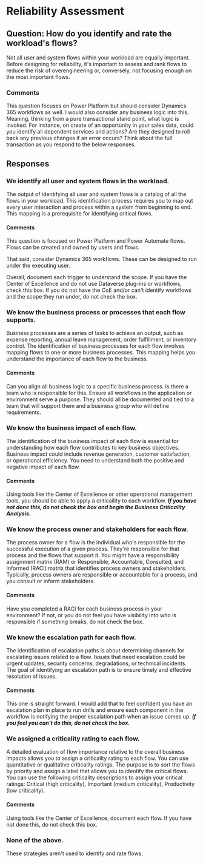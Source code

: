 # Reliability Assessment
## Question: How do you identify and rate the workload's flows?

Not all user and system flows within your workload are equally important. Before designing for reliability, it's important to assess and rank flows to reduce the risk of overengineering or, conversely, not focusing enough on the most important flows.

### Comments
This question focuses on Power Platform but should consider Dynamics 365 workflows as well. I would also consider any business logic into this. Meaning, thinking from a pure transactional stand point, what logic is invoked. For instance, on create of an opportunity in your sales data, could you identify all dependent services and actions? Are they designed to roll back any previous changes if an error occurs? Think about the full transaction as you respond to the below responses.

## Responses

### We identify all user and system flows in the workload.
The output of identifying all user and system flows is a catalog of all the flows in your workload. This identification process requires you to map out every user interaction and process within a system from beginning to end. This mapping is a prerequisite for identifying critical flows.

#### Comments
This question is focused on Power Platform and Power Automate flows. Flows can be created and owned by users and flows.

That said, consider Dynamics 365 workflows. These can be designed to run under the executing user.

Overall, document each trigger to understand the scope. If you have the Center of Excellence and do not use Dataverse plug-ins or workflows, check this box. If you do not have the CoE and/or can't identify workflows and the scope they run under, do not check the box.

### We know the business process or processes that each flow supports.
Business processes are a series of tasks to achieve an output, such as expense reporting, annual leave management, order fulfillment, or inventory control. The identification of business processes for each flow involves mapping flows to one or more business processes. This mapping helps you understand the importance of each flow to the business.

#### Comments
Can you align all business logic to a specific business process. Is there a team who is responsible for this. Ensure all workflows in the application or environment serve a purpose. They should all be documented and tied to a team that will support them and a business group who will define requirements.

### We know the business impact of each flow.
The identification of the business impact of each flow is essential for understanding how each flow contributes to key business objectives. Business impact could include revenue generation, customer satisfaction, or operational efficiency. You need to understand both the positive and negative impact of each flow.

#### Comments
Using tools like the Center of Excellence or other operational management tools, you should be able to apply a criticaility to each workflow. ***If you have not done this, do not check the box and begin the Business Criticality Analysis.***

### We know the process owner and stakeholders for each flow.
The process owner for a flow is the individual who's responsible for the successful execution of a given process. They're responsible for that process and the flows that support it. You might have a responsibility assignment matrix (RAM) or Responsible, Accountable, Consulted, and Informed (RACI) matrix that identifies process owners and stakeholders. Typically, process owners are responsible or accountable for a process, and you consult or inform stakeholders.

#### Comments
Have you completed a RACI for each business process in your environment? If not, or you do not feel you have visibility into who is responsible if something breaks, do not check the box.

### We know the escalation path for each flow.
The identification of escalation paths is about determining channels for escalating issues related to a flow. Issues that need escalation could be urgent updates, security concerns, degradations, or technical incidents. The goal of identifying an escalation path is to ensure timely and effective resolution of issues.

#### Comments
This one is straight forward. I would add that to feel confident you have an escalation plan in place to run drills and ensure each component in the workflow is notifying the proper escalation path when an issue comes up. ***If you feel you can't do this, do not check the box.***

### We assigned a criticality rating to each flow.
A detailed evaluation of flow importance relative to the overall business impacts allows you to assign a criticality rating to each flow. You can use quantitative or qualitative criticality ratings. The purpose is to sort the flows by priority and assign a label that allows you to identify the critical flows. You can use the following criticality descriptions to assign your critical ratings: Critical (high criticality), Important (medium criticality), Productivity (low criticality).

#### Comments
Using tools like the Center of Excellence, document each flow. If you have not done this, do not check this box.

### None of the above.
These strategies aren't used to identify and rate flows.
